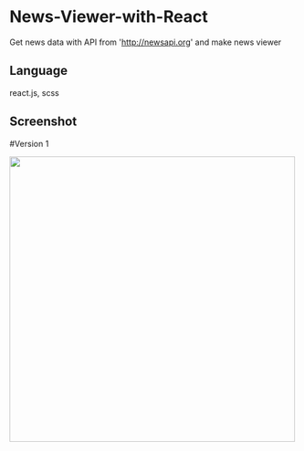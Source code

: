 # News-Viewer-with-React
Get news data with API from 'http://newsapi.org' and make news viewer

Language
----------------------
react.js, scss


Screenshot
---------------------
#Version 1

<img width="500px" src="https://user-images.githubusercontent.com/56218979/73043489-29d33200-3e1a-11ea-8d8f-d7cb38ede12a.png" />
